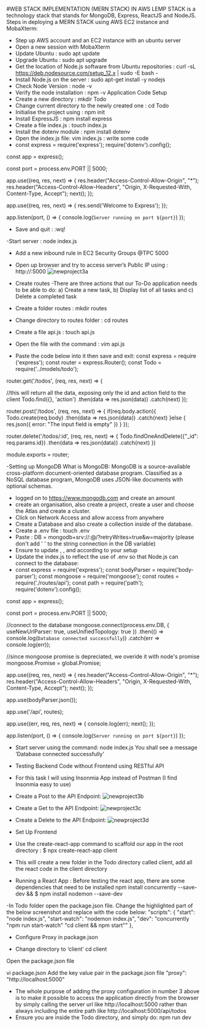 #WEB STACK IMPLEMENTATION (MERN STACK) IN AWS 
LEMP STACK is a technology stack that stands for MongoDB, Express, ReactJS and NodeJS. 
Steps in deploying a MERN STACK using AWS EC2 instance and MobaXterm:
- Step up AWS account and an EC2 instance with an ubuntu server
- Open a new session with MobaXterm
-  Update Ubuntu : sudo apt update
-  Upgrade Ubuntu : sudo apt upgrade
-  Get the location of Node.js software from Ubuntu repositories : curl -sL https://deb.nodesource.com/setup_12.x | sudo -E bash -
-  Install Node.js on the server : sudo apt-get install -y nodejs
-  Check Node Version : node -v
-  Verify the node installation  : npm -v 
Application Code Setup
- Create a new directory : mkdir Todo
- Change current directory to the newly created one : cd Todo
- Initialise the project using : npm init
- Install ExpressJS : npm install express
- Create a file index.js : touch index.js
- Install the dotenv module : npm install dotenv
- Open the index.js file: vim index.js : write some code
- const express = require('express');
require('dotenv').config();

const app = express();

const port = process.env.PORT || 5000;

app.use((req, res, next) => {
res.header("Access-Control-Allow-Origin", "\*");
res.header("Access-Control-Allow-Headers", "Origin, X-Requested-With, Content-Type, Accept");
next();
});

app.use((req, res, next) => {
res.send('Welcome to Express');
});

app.listen(port, () => {
console.log(`Server running on port ${port}`)
});

- Save and quit : :wq!

-Start server : node index.js
- Add a new inbound rule in EC2 Security Groups @TPC 5000
- Open up browser and try to access server’s Public IP using :  http://<PublicIP-or-PublicDNS>:5000
![newproject3a](https://user-images.githubusercontent.com/40290711/116162814-7167fe00-a6ee-11eb-9647-18625a285192.PNG)

- Create routes
-There are three actions that our To-Do application needs to be able to do: a) Create a new task, b) Display list of all tasks and c) Delete a completed task
- Create a folder routes : mkdir routes
- Change directory to routes folder : cd routes
- Create a file api.js : touch api.js
- Open the file with the command : vim api.js
- Paste the code below into it then save and exit:
const express = require ('express');
const router = express.Router();
const Todo = require('../models/todo');

router.get('/todos', (req, res, next) => {

//this will return all the data, exposing only the id and action field to the client
Todo.find({}, 'action')
.then(data => res.json(data))
.catch(next)
});

router.post('/todos', (req, res, next) => {
if(req.body.action){
Todo.create(req.body)
.then(data => res.json(data))
.catch(next)
}else {
res.json({
error: "The input field is empty"
})
}
});

router.delete('/todos/:id', (req, res, next) => {
Todo.findOneAndDelete({"_id": req.params.id})
.then(data => res.json(data))
.catch(next)
})

module.exports = router;

-Setting up MongoDB
What is MongoDB: MongoDB is a source-available cross-platform document-oriented database program. Classified as a NoSQL database program, MongoDB uses JSON-like documents with optional schemas. 
- logged on to https://www.mongodb.com and create an amount 
- create an organisation, also create a project, create a user and choose the Atlas and create a cluster.
- Click on Network Access and allow access from anywhere
- Create a Database and also create a collection inside of the database.
- Create a .env file : touch .env
- Paste : DB = mongodb+srv://<username>:<password>@<network-address>/<dbname>?retryWrites=true&w=majority (please don't add ' ' to the string connection in the DB variable)
- Ensure to update <username>, <password>, <network-address> and <database> according to your setup
- Update the index.js to reflect the use of .env so that Node.js can connect to the database:
- const express = require('express');
const bodyParser = require('body-parser');
const mongoose = require('mongoose');
const routes = require('./routes/api');
const path = require('path');
require('dotenv').config();

const app = express();

const port = process.env.PORT || 5000;

//connect to the database
mongoose.connect(process.env.DB, { useNewUrlParser: true, useUnifiedTopology: true })
.then(() => console.log(`Database connected successfully`))
.catch(err => console.log(err));

//since mongoose promise is depreciated, we overide it with node's promise
mongoose.Promise = global.Promise;

app.use((req, res, next) => {
res.header("Access-Control-Allow-Origin", "\*");
res.header("Access-Control-Allow-Headers", "Origin, X-Requested-With, Content-Type, Accept");
next();
});

app.use(bodyParser.json());

app.use('/api', routes);

app.use((err, req, res, next) => {
console.log(err);
next();
});

app.listen(port, () => {
console.log(`Server running on port ${port}`)
});
- Start server using the command:
node index.js
You shall see a message ‘Database connected successfully’

- Testing Backend Code without Frontend using RESTful API
- For this task I will using Insonmia App instead of Postman (I find Insonmia easy to use)
- Create a Post to the API Endpoint:
![newproject3b](https://user-images.githubusercontent.com/40290711/116369466-50dc9880-a801-11eb-82e1-ec490c6df676.PNG)

- Create a Get to the API Endpoint:
![newproject3c](https://user-images.githubusercontent.com/40290711/116370388-42db4780-a802-11eb-92b0-703ae640b2e5.PNG)

- Create a Delete to the API Endpoint:
![newproject3d](https://user-images.githubusercontent.com/40290711/116370710-9188e180-a802-11eb-903a-648da053af89.PNG)

- Set Up Frontend 
- Use the create-react-app command to scaffold our app in the root directory : $ npx create-react-app client
- This will create a new folder in the Todo directory called client, add all the react code in the client directory

- Running a React App : Before testing the react app, there are some dependencies that need to be installed
npm install concurrently --save-dev && $ npm install nodemon --save-dev

-In Todo folder open the package.json file. Change the highlighted part of the below screenshot and replace with the code below:
"scripts": {
"start": "node index.js",
"start-watch": "nodemon index.js",
"dev": "concurrently \"npm run start-watch\" \"cd client && npm start\""
},

- Configure Proxy in package.json

- Change directory to ‘client’
cd client

Open the package.json file

vi package.json
Add the key value pair in the package.json file "proxy": "http://localhost:5000"

- The whole purpose of adding the proxy configuration in number 3 above is to make it possible to access the application directly from the browser by simply calling the server url like http://localhost:5000 rather than always including the entire path like http://localhost:5000/api/todos
- Ensure you are inside the Todo directory, and simply do:
npm run dev
